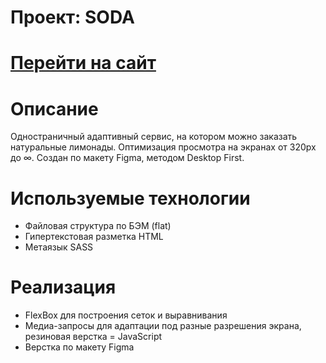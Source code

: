 Проект: SODA
============
[Перейти на сайт](https://dannylawn.github.io/soda-shop/)
============
Описание
============
Одностраничный адаптивный сервис, на котором можно заказать натуральные лимонады. Оптимизация просмотра на экранах от 320px до ∞. Создан по макету Figma, методом Desktop First.

Используемые технологии
============
- Файловая структура по БЭМ (flat)
- Гипертекстовая разметка HTML
- Метаязык SASS

Реализация
============
- FlexBox для построения сеток и выравнивания
- Медиа-запросы для адаптации под разные разрешения экрана, резиновая верстка
= JavaScript
- Верстка по макету Figma
